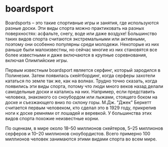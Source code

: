# boardsport

Boardsports – это такие спортивные игры и занятия, где используются разные доски. Эти виды спорта можно практиковать на разных поверхностях: асфальте, снегу, воде или даже воздухе! Большинство таких видов спорта считаются экстремальными или активными, поэтому они особенно популярны среди молодежи. Некоторые из них раньше были малоизвестны, но сейчас многие из них становятся все более известными и даже включаются в крупные соревнования, включая Олимпийские игры.

Первым известным boardsport является серфинг, который зародился в Полинезии. Затем появилась скейтбординг, когда серферы захотели кататься по земле так же, как на волнах. Трудно точно сказать, когда появились эти виды спорта, потому что люди много веков назад делали самодельные доски и катались на них. Например, если представить человека, знакомого со сноубордом или лыжами, стоящего боком на доске и съезжающего вниз по склону горы. М.Дж. "Джек" Беркетт считается первым человеком, кто сделал это в 1929 году, прикрепив ноги к доске ремнями от лошадей и веревкой. У большинства этих видов спорта похожие неизвестные корни.

По оценкам, в мире около 18–50 миллионов скейтеров, 5–25 миллионов серферов и 10–20 миллионов сноубордистов. Всего примерно 100 миллионов человек занимаются этими видами спорта во всем мире.